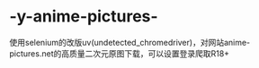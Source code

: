 # -y-anime-pictures-
使用selenium的改版uv(undetected_chromedriver)，对网站anime-pictures.net的高质量二次元原图下载，可以设置登录爬取R18+
